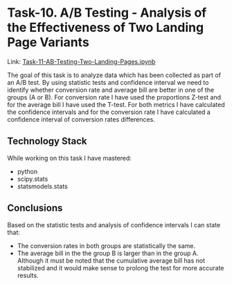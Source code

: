 # Task-10. A/B Testing - Analysis of the Effectiveness of Two Landing Page Variants
Link: [Task-11-AB-Testing-Two-Landing-Pages.ipynb](https://github.com/helios12/DataScienceProjects/blob/main/tasks/task-11/Task-11-AB-Testing-Two-Landing-Pages.ipynb)

The goal of this task is to analyze data which has been collected as part of an A/B test. By using statistic tests and confidence interval we need to identify whether conversion rate and average bill are better in one of the groups (A or B). For conversion rate I have used the proportions Z-test and for the average bill I have used the T-test. For both metrics I have calculated the confidence intervals and for the conversion rate I have calculated a confidence interval of conversion rates differences. 

## Technology Stack
While working on this task I have mastered:

* python
* scipy.stats
* statsmodels.stats

## Conclusions
Based on the statistic tests and analysis of confidence intervals I can state that:
* The conversion rates in both groups are statistically the same.
* The average bill in the the group B is larger than in the group A. Although it must be noted that the cumulative average bill has not stabilized and it would make sense to prolong the test for more accurate results.
